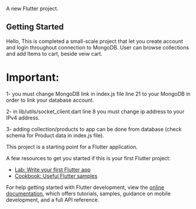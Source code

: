 A new Flutter project.

## Getting Started
Hello, This is completed a small-scale project that let you create account and login throughout connection to MongoDB. User can browse collections and add Items to cart, beside veiw cart. 

# Important:
1- you must change MongoDB link in index.js file line 21 to your MongoDB in order to link your database account.

2- in lib/utils/socket_client.dart line 8 you must change ip address to your IPv4 address.

3- adding collection/products to app can be done from database (check schema for Product data in index.js file).



This project is a starting point for a Flutter application.

A few resources to get you started if this is your first Flutter project:

- [Lab: Write your first Flutter app](https://docs.flutter.dev/get-started/codelab)
- [Cookbook: Useful Flutter samples](https://docs.flutter.dev/cookbook)

For help getting started with Flutter development, view the
[online documentation](https://docs.flutter.dev/), which offers tutorials,
samples, guidance on mobile development, and a full API reference.

